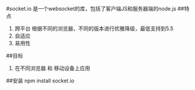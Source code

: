 #socket.io
是一个websocket的库，包括了客户端JS和服务器端的node.js
##特点
1. 跨平台 根据不同的浏览器，不同的版本进行优雅降级，最低支持到5.5
2. 自适应
3. 易用性

##目标
1. 在不同浏览器 和 移动设备上应用

##安装
npm install socket.io